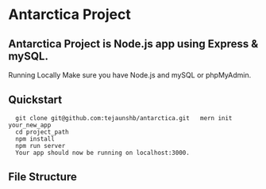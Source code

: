 # Antarctica Project

## Antarctica Project is Node.js app using Express & mySQL.

Running Locally
Make sure you have Node.js and mySQL or phpMyAdmin.

## Quickstart

```
  git clone git@github.com:tejaunshb/antarctica.git   mern init your_new_app
  cd project_path
  npm install
  npm run server
  Your app should now be running on localhost:3000.

```

## File Structure
